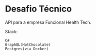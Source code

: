 <h1>Desafio Técnico</h1>

API para a empresa Funcional Health Tech.

Stack:
```
C#
GraphQL(HotChocolate)
Postgres(via Docker)
```
